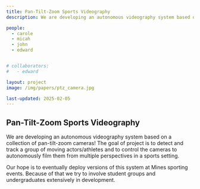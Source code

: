 ```yaml
---
title: Pan-Tilt-Zoom Sports Videography
description: We are developing an autonomous videography system based on a collection of pan-tilt-zoom cameras!

people:
  - carole
  - micah
  - john
  - edward


# collaborators:
#   - edward

layout: project
image: /img/papers/ptz_camera.jpg

last-updated: 2025-02-05
---
```


## Pan-Tilt-Zoom Sports Videography

We are developing an autonomous videography system based on a collection
of pan-tilt-zoom cameras!
The goal of project is to detect and track a group of moving actors/athletes and
to control the cameras to autonomously film them from multiple perspectives in a
sports setting.

Our hope is to eventually deploy versions of this system at Mines sporting
events.
Because of that we try to involve student groups and undergraduates
extensively in development.
